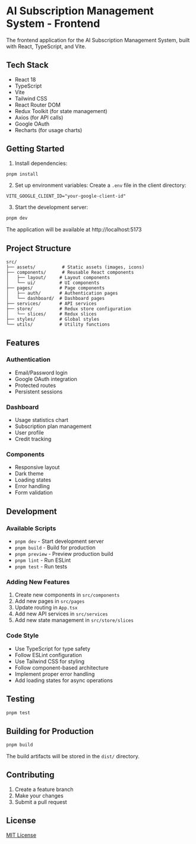 # AI Subscription Management System - Frontend

The frontend application for the AI Subscription Management System, built with React, TypeScript, and Vite.

## Tech Stack

- React 18
- TypeScript
- Vite
- Tailwind CSS
- React Router DOM
- Redux Toolkit (for state management)
- Axios (for API calls)
- Google OAuth
- Recharts (for usage charts)

## Getting Started

1. Install dependencies:
```bash
pnpm install
```

2. Set up environment variables:
Create a `.env` file in the client directory:
```env
VITE_GOOGLE_CLIENT_ID="your-google-client-id"
```

3. Start the development server:
```bash
pnpm dev
```

The application will be available at http://localhost:5173

## Project Structure

```
src/
├── assets/          # Static assets (images, icons)
├── components/      # Reusable React components
│   ├── layout/     # Layout components
│   └── ui/         # UI components
├── pages/          # Page components
│   ├── auth/       # Authentication pages
│   └── dashboard/  # Dashboard pages
├── services/       # API services
├── store/          # Redux store configuration
│   └── slices/     # Redux slices
├── styles/         # Global styles
└── utils/          # Utility functions
```

## Features

### Authentication
- Email/Password login
- Google OAuth integration
- Protected routes
- Persistent sessions

### Dashboard
- Usage statistics chart
- Subscription plan management
- User profile
- Credit tracking

### Components
- Responsive layout
- Dark theme
- Loading states
- Error handling
- Form validation

## Development

### Available Scripts

- `pnpm dev` - Start development server
- `pnpm build` - Build for production
- `pnpm preview` - Preview production build
- `pnpm lint` - Run ESLint
- `pnpm test` - Run tests

### Adding New Features

1. Create new components in `src/components`
2. Add new pages in `src/pages`
3. Update routing in `App.tsx`
4. Add new API services in `src/services`
5. Add new state management in `src/store/slices`

### Code Style

- Use TypeScript for type safety
- Follow ESLint configuration
- Use Tailwind CSS for styling
- Follow component-based architecture
- Implement proper error handling
- Add loading states for async operations

## Testing

```bash
pnpm test
```

## Building for Production

```bash
pnpm build
```

The build artifacts will be stored in the `dist/` directory.

## Contributing

1. Create a feature branch
2. Make your changes
3. Submit a pull request

## License

[MIT License](LICENSE)
